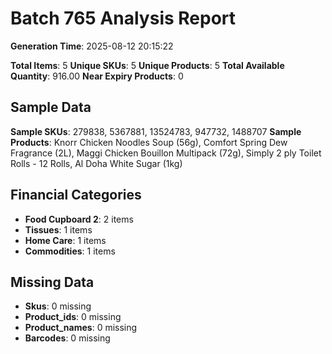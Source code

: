 # Batch 765 Analysis Report

**Generation Time**: 2025-08-12 20:15:22

**Total Items**: 5
**Unique SKUs**: 5
**Unique Products**: 5
**Total Available Quantity**: 916.00
**Near Expiry Products**: 0

## Sample Data
**Sample SKUs**: 279838, 5367881, 13524783, 947732, 1488707
**Sample Products**: Knorr Chicken Noodles Soup (56g), Comfort Spring Dew Fragrance (2L), Maggi Chicken Bouillon Multipack (72g), Simply 2 ply Toilet Rolls - 12 Rolls, Al Doha White Sugar (1kg)

## Financial Categories
- **Food Cupboard 2**: 2 items
- **Tissues**: 1 items
- **Home Care**: 1 items
- **Commodities**: 1 items

## Missing Data
- **Skus**: 0 missing
- **Product_ids**: 0 missing
- **Product_names**: 0 missing
- **Barcodes**: 0 missing
